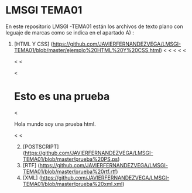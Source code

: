 # LMSGI TEMA01

En este repositorio LMSGI -TEMA01 están los archivos de texto plano con leguaje de marcas como se indica en el apartado A) :

1. [HTML Y CSS] (https://github.com/JAVIERFERNANDEZVEGA/LMSGI-TEMA01/blob/master/ejemplo%20HTML%20Y%20CSS.html)
<<!DOCTYPE html>
<<html>
<<head>
<<title>Pruebas html</title>
<<style>
<p {
<    text-align: center;
<    color: red;
<<}
<</style>

<</head>
<<body>

<<h1>Esto es una prueba</h1>
<<p>Hola mundo soy una prueba html.</p>

<</body>
<</html>

2. [POSTSCRIPT] (https://github.com/JAVIERFERNANDEZVEGA/LMSGI-TEMA01/blob/master/prueba%20PS.ps)
3. [RTF] (https://github.com/JAVIERFERNANDEZVEGA/LMSGI-TEMA01/blob/master/prueba%20rtf.rtf)
4. [XML] (https://github.com/JAVIERFERNANDEZVEGA/LMSGI-TEMA01/blob/master/prueba%20xml.xml)
